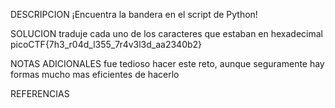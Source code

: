 
DESCRIPCION
 ¡Encuentra la bandera en el script de Python!
 
SOLUCION
traduje cada uno de los caracteres que estaban en hexadecimal
picoCTF{7h3_r04d_l355_7r4v3l3d_aa2340b2}

NOTAS ADICIONALES
fue tedioso hacer este reto, aunque seguramente hay formas mucho mas eficientes de hacerlo

REFERENCIAS